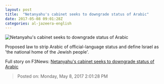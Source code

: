 ```yaml
---
layout: post
title:  "Netanyahu's cabinet seeks to downgrade status of Arabic"
date: 2017-05-08 09:01:28Z
categories: al-jazeera-english
---
```


![Netanyahu's cabinet seeks to downgrade status of Arabic](http://www.aljazeera.com/mritems/Images/2017/5/8/9c9b8dee556b46ebba546e136f6f2d09_18.jpg)

Proposed law to strip Arabic of official-language status and define Israel as 'the national home of the Jewish people'.


Full story on F3News: [Netanyahu's cabinet seeks to downgrade status of Arabic](http://www.f3nws.com/n/m4ubDJ)

> Posted on: Monday, May 8, 2017 2:01:28 PM
